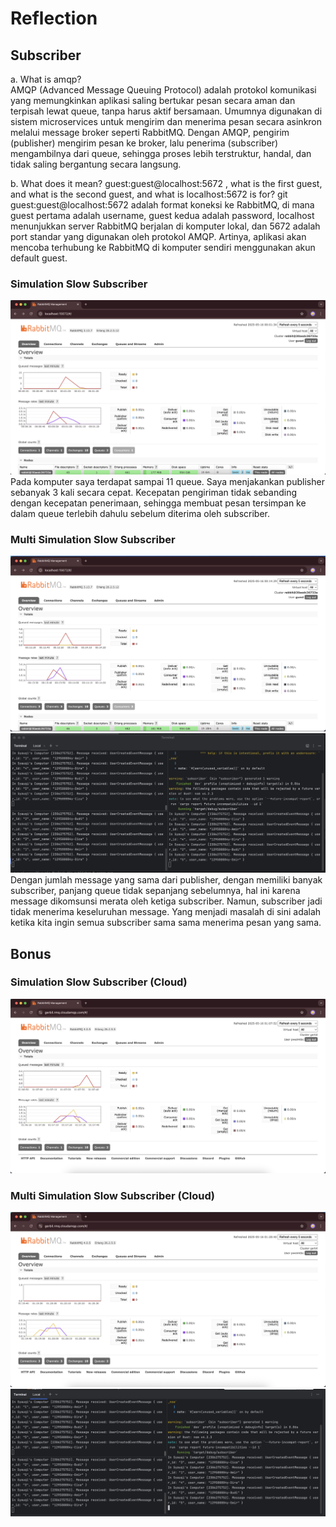 # Reflection
## Subscriber

a. What is amqp? \
AMQP (Advanced Message Queuing Protocol) adalah protokol komunikasi yang memungkinkan aplikasi saling bertukar pesan secara aman dan terpisah lewat queue, tanpa harus aktif bersamaan. Umumnya digunakan di sistem microservices untuk mengirim dan menerima pesan secara asinkron melalui message broker seperti RabbitMQ. Dengan AMQP, pengirim (publisher) mengirim pesan ke broker, lalu penerima (subscriber) mengambilnya dari queue, sehingga proses lebih terstruktur, handal, dan tidak saling bergantung secara langsung.

b. What does it mean? guest:guest@localhost:5672 , what is the first guest, and what
is the second guest, and what is localhost:5672 is for? git\
guest:guest@localhost:5672 adalah format koneksi ke RabbitMQ, di mana guest pertama adalah username, guest kedua adalah password, localhost menunjukkan server RabbitMQ berjalan di komputer lokal, dan 5672 adalah port standar yang digunakan oleh protokol AMQP. Artinya, aplikasi akan mencoba terhubung ke RabbitMQ di komputer sendiri menggunakan akun default guest.

### Simulation Slow Subscriber
![Simulation slow subscriber](image/SimulationSlowSubscriber.png)
Pada komputer saya terdapat sampai 11 queue. Saya menjakankan publisher sebanyak 3 kali secara cepat. Kecepatan pengiriman tidak sebanding dengan kecepatan penerimaan, sehingga membuat pesan tersimpan ke dalam queue terlebih dahulu sebelum diterima oleh subscriber.

### Multi Simulation Slow Subscriber
![Multi simulation slow subscriber monitor](image/MultiSimulationSlowSubscriberMonitor.png)
![Multi simulation slow subscriber console](image/MultiSimulationSlowSubscriberConsole.png)
Dengan jumlah message yang sama dari publisher, dengan memiliki banyak subscriber, panjang queue tidak sepanjang sebelumnya, hal ini karena message dikomsunsi merata oleh ketiga subscriber. Namun, subscriber jadi tidak menerima keseluruhan message. Yang menjadi masalah di sini adalah ketika kita ingin semua subscriber sama sama menerima pesan yang sama.

## Bonus

### Simulation Slow Subscriber (Cloud)
![Simulation slow subscriber](image/SimulationSlowSubscriberCloud.png)

### Multi Simulation Slow Subscriber (Cloud)
![Multi simulation slow subscriber monitor cloud](image/MultiSimulationSlowSubscriberMonitorCloud.png)
![Multi simulation slow subscriber console cloud](image/MultiSimulationSlowSubscriberConsoleCloud.png)